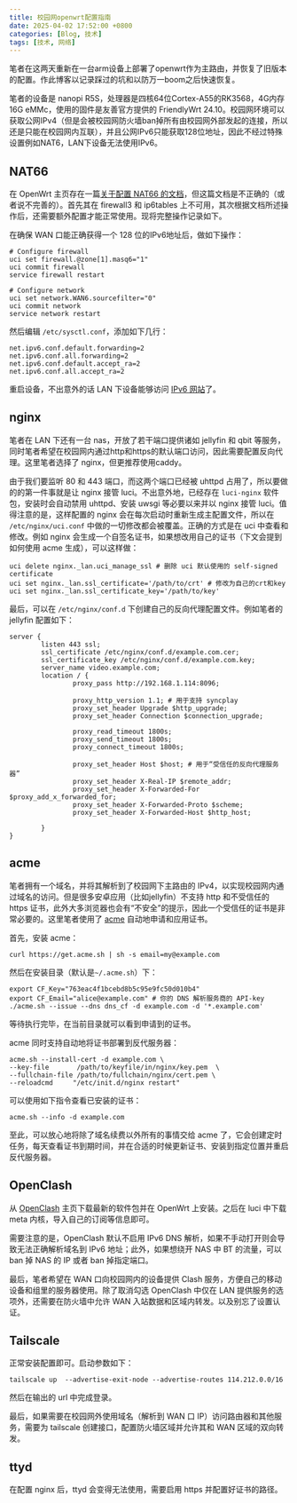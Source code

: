 ```yaml
---
title: 校园网openwrt配置指南
date: 2025-04-02 17:52:00 +0800
categories: [Blog, 技术]
tags: [技术, 网络]
---
```


笔者在这两天重新在一台arm设备上部署了openwrt作为主路由，并恢复了旧版本的配置。作此博客以记录踩过的坑和以防万一boom之后快速恢复。

笔者的设备是 nanopi R5S，处理器是四核64位Cortex-A55的RK3568，4G内存16G eMMc，使用的固件是友善官方提供的 FriendlyWrt 24.10。校园网环境可以获取公网IPv4（但是会被校园网防火墙ban掉所有由校园网外部发起的连接，所以还是只能在校园网内互联），并且公网IPv6只能获取128位地址，因此不经过特殊设置例如NAT6，LAN下设备无法使用IPv6。

## NAT66

在 OpenWrt 主页存在一篇[关于配置 NAT66 的文档](https://openwrt.org/docs/guide-user/network/ipv6/ipv6.nat6)，但这篇文档是不正确的（或者说不完善的）。首先其在 firewall3 和 ip6tables 上不可用，其次根据文档所述操作后，还需要额外配置才能正常使用。现将完整操作记录如下。

在确保 WAN 口能正确获得一个 128 位的IPv6地址后，做如下操作：

```shell
# Configure firewall
uci set firewall.@zone[1].masq6="1"
uci commit firewall
service firewall restart

# Configure network
uci set network.WAN6.sourcefilter="0"
uci commit network
service network restart
```

然后编辑 `/etc/sysctl.conf`，添加如下几行：
```
net.ipv6.conf.default.forwarding=2
net.ipv6.conf.all.forwarding=2
net.ipv6.conf.default.accept_ra=2
net.ipv6.conf.all.accept_ra=2
```

重启设备，不出意外的话 LAN 下设备能够访问 [IPv6 网站](https://test6.ustc.edu.cn)了。

## nginx

笔者在 LAN 下还有一台 nas，开放了若干端口提供诸如 jellyfin 和 qbit 等服务，同时笔者希望在校园网内通过http和https的默认端口访问，因此需要配置反向代理。这里笔者选择了 nginx，但更推荐使用caddy。

由于我们要监听 80 和 443 端口，而这两个端口已经被 uhttpd 占用了，所以要做的的第一件事就是让 nginx 接管 luci。不出意外地，已经存在 `luci-nginx` 软件包，安装时会自动禁用 uhttpd、安装 uwsgi 等必要以来并以 nginx 接管 luci。值得注意的是，这样配置的 nginx 会在每次启动时重新生成主配置文件，所以在 `/etc/nginx/uci.conf` 中做的一切修改都会被覆盖。正确的方式是在 uci 中查看和修改。例如 nginx 会生成一个自签名证书，如果想改用自己的证书（下文会提到如何使用 acme 生成），可以这样做：

```shell
uci delete nginx._lan.uci_manage_ssl # 删除 uci 默认使用的 self-signed certificate
uci set nginx._lan.ssl_certificate='/path/to/crt' # 修改为自己的crt和key
uci set nginx._lan.ssl_certificate_key='/path/to/key'
```

最后，可以在 `/etc/nginx/conf.d` 下创建自己的反向代理配置文件。例如笔者的 jellyfin 配置如下：

```
server {
        listen 443 ssl;
        ssl_certificate /etc/nginx/conf.d/example.com.cer;
        ssl_certificate_key /etc/nginx/conf.d/example.com.key;
        server_name video.example.com;
        location / {
                proxy_pass http://192.168.1.114:8096;

                proxy_http_version 1.1; # 用于支持 syncplay
                proxy_set_header Upgrade $http_upgrade;
                proxy_set_header Connection $connection_upgrade;

                proxy_read_timeout 1800s;
                proxy_send_timeout 1800s;
                proxy_connect_timeout 1800s;

                proxy_set_header Host $host; # 用于“受信任的反向代理服务器”
                proxy_set_header X-Real-IP $remote_addr;
                proxy_set_header X-Forwarded-For $proxy_add_x_forwarded_for;
                proxy_set_header X-Forwarded-Proto $scheme;
                proxy_set_header X-Forwarded-Host $http_host;

        }
}
```

## acme

笔者拥有一个域名，并将其解析到了校园网下主路由的 IPv4，以实现校园网内通过域名的访问。但是很多安卓应用（比如jellyfin）不支持 http 和不受信任的 https 证书，此外大多浏览器也会有“不安全”的提示，因此一个受信任的证书是非常必要的。这里笔者使用了 [acme](https://github.com/acmesh-official/acme.sh) 自动地申请和应用证书。

首先，安装 acme：
```shell
curl https://get.acme.sh | sh -s email=my@example.com
```

然后在安装目录（默认是`~/.acme.sh`）下：
```shell
export CF_Key="763eac4f1bcebd8b5c95e9fc50d010b4"
export CF_Email="alice@example.com" # 你的 DNS 解析服务商的 API-key
./acme.sh --issue --dns dns_cf -d example.com -d '*.example.com'
```
等待执行完毕，在当前目录就可以看到申请到的证书。

acme 同时支持自动地将证书部署到反代服务器：
```shell
acme.sh --install-cert -d example.com \
--key-file       /path/to/keyfile/in/nginx/key.pem  \
--fullchain-file /path/to/fullchain/nginx/cert.pem \
--reloadcmd     "/etc/init.d/nginx restart"
```

可以使用如下指令查看已安装的证书：
```shell
acme.sh --info -d example.com
```

至此，可以放心地将除了域名续费以外所有的事情交给 acme 了，它会创建定时任务，每天查看证书到期时间，并在合适的时候更新证书、安装到指定位置并重启反代服务器。

## OpenClash

从 [OpenClash](https://github.com/vernesong/OpenClash) 主页下载最新的软件包并在 OpenWrt 上安装。之后在 luci 中下载 meta 内核，导入自己的订阅等信息即可。

需要注意的是，OpenClash 默认不启用 IPv6 DNS 解析，如果不手动打开则会导致无法正确解析域名到 IPv6 地址；此外，如果想绕开 NAS 中 BT 的流量，可以 ban 掉 NAS 的 IP 或者 ban 掉指定端口。

最后，笔者希望在 WAN 口向校园网内的设备提供 Clash 服务，方便自己的移动设备和组里的服务器使用。除了取消勾选 OpenClash 中仅在 LAN 提供服务的选项外，还需要在防火墙中允许 WAN 入站数据和区域内转发。以及别忘了设置认证。

## Tailscale

正常安装配置即可。启动参数如下：
```shell
tailscale up  --advertise-exit-node --advertise-routes 114.212.0.0/16
```
然后在输出的 url 中完成登录。

最后，如果需要在校园网外使用域名（解析到 WAN 口 IP）访问路由器和其他服务，需要为 tailscale 创建接口，配置防火墙区域并允许其和 WAN 区域的双向转发。

## ttyd

在配置 nginx 后，ttyd 会变得无法使用，需要启用 https 并配置好证书的路径。